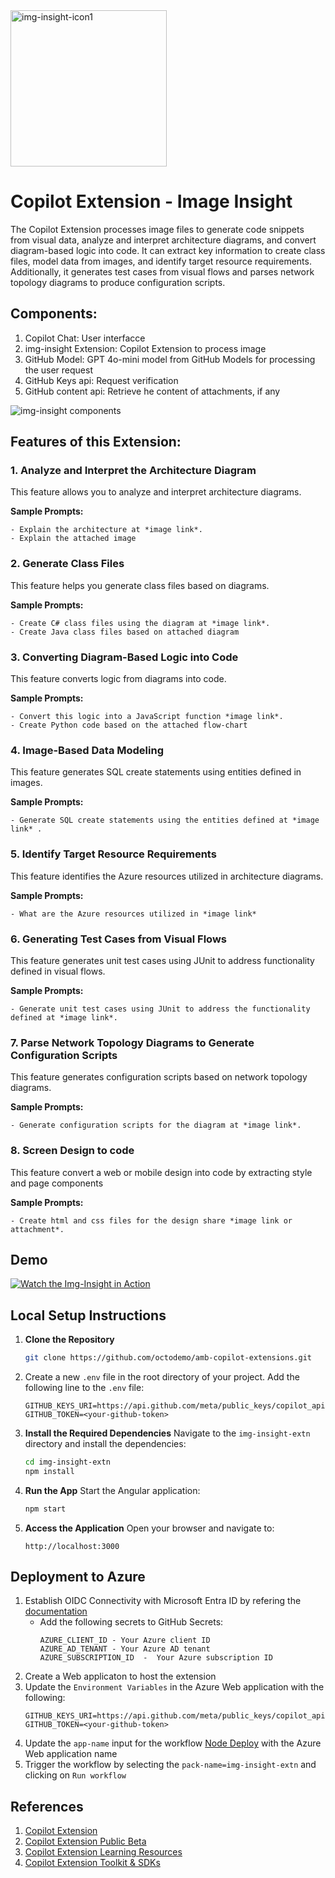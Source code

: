 
<img width="250" alt="img-insight-icon1" src="https://github.com/user-attachments/assets/4b1a1595-6a59-4d49-b363-486d518bace7" />

# Copilot Extension - Image Insight

The Copilot Extension processes image files to generate code snippets from visual data, analyze and interpret architecture diagrams, and convert diagram-based logic into code. It can extract key information to create class files, model data from images, and identify target resource requirements. Additionally, it generates test cases from visual flows and parses network topology diagrams to produce configuration scripts.

## Components:

   1. Copilot Chat: User interfacce
   2. img-insight Extension: Copilot Extension to process image
   3. GitHub Model: GPT 4o-mini model from GitHub Models for processing the user request
   4. GitHub Keys api: Request verification
   5. GitHub content api: Retrieve he content of attachments, if any

![img-insight components](https://github.com/user-attachments/assets/d5a1f857-7a37-4f5f-a70c-6f220730d74d)

## Features of this Extension:

  ### 1. Analyze and Interpret the Architecture Diagram
   This feature allows you to analyze and interpret architecture diagrams.

  **Sample Prompts:**
  ```
  - Explain the architecture at *image link*.
  - Explain the attached image 
  ```
  
  ### 2. Generate Class Files
  This feature helps you generate class files based on diagrams.
  
  **Sample Prompts:**
  ```
  - Create C# class files using the diagram at *image link*.
  - Create Java class files based on attached diagram
  ```
  
  ### 3. Converting Diagram-Based Logic into Code
  This feature converts logic from diagrams into code.
  
  **Sample Prompts:**
  ```
  - Convert this logic into a JavaScript function *image link*.
  - Create Python code based on the attached flow-chart
  ```
  
  ### 4. Image-Based Data Modeling
  This feature generates SQL create statements using entities defined in images.
  
  **Sample Prompts:**
  ```
  - Generate SQL create statements using the entities defined at *image link* .
  ```
  
  ### 5. Identify Target Resource Requirements
  This feature identifies the Azure resources utilized in architecture diagrams.
  
  **Sample Prompts:**
  ```
  - What are the Azure resources utilized in *image link* 
  ```
  
  ### 6. Generating Test Cases from Visual Flows
  This feature generates unit test cases using JUnit to address functionality defined in visual flows.
  
  **Sample Prompts:**
  ```
  - Generate unit test cases using JUnit to address the functionality defined at *image link*.
  ```
  
  ### 7. Parse Network Topology Diagrams to Generate Configuration Scripts
  This feature generates configuration scripts based on network topology diagrams.
  
  **Sample Prompts:**
  ```
  - Generate configuration scripts for the diagram at *image link*.
  ```

 ### 8. Screen Design to code
  This feature convert a web or mobile design into code by extracting style and page components
  
  **Sample Prompts:**
  ```
  - Create html and css files for the design share *image link or attachment*.
  ```

## Demo


[![Watch the Img-Insight in Action](https://img.youtube.com/vi/JEJgF48sYxM/0.jpg)](https://youtu.be/JEJgF48sYxM)

## Local Setup Instructions

1. **Clone the Repository**
   ```bash
   git clone https://github.com/octodemo/amb-copilot-extensions.git
   
   ```
2. Create a new `.env` file in the root directory of your project.
   Add the following line to the `.env` file:

    ```properties
    GITHUB_KEYS_URI=https://api.github.com/meta/public_keys/copilot_api
    GITHUB_TOKEN=<your-github-token>
    ```

3. **Install the Required Dependencies**
   Navigate to the `img-insight-extn` directory and install the dependencies:
   ```bash
   cd img-insight-extn
   npm install
   ```

4. **Run the App**
   Start the Angular application:
   ```bash
   npm start
   ```

5. **Access the Application**
   Open your browser and navigate to:
   ```
   http://localhost:3000
   ```

## Deployment to Azure
1. Establish OIDC Connectivity with Microsoft Entra ID by refering the [documentation](https://docs.github.com/en/actions/security-for-github-actions/security-hardening-your-deployments/about-security-hardening-with-openid-connect#getting-started-with-oidc)
   - Add the following secrets to GitHub Secrets:
     ```properties
     AZURE_CLIENT_ID - Your Azure client ID
     AZURE_AD_TENANT - Your Azure AD tenant
     AZURE_SUBSCRIPTION_ID  -  Your Azure subscription ID
     ```
2. Create a Web applicaton to host the extension
3. Update the `Environment Variables` in the Azure Web application with the following:
   ```properties
   GITHUB_KEYS_URI=https://api.github.com/meta/public_keys/copilot_api
   GITHUB_TOKEN=<your-github-token>
   ``` 
4. Update the `app-name` input for the workflow [Node Deploy](.github/workflows/node-deploy.yml) with the Azure Web application name
5. Trigger the workflow by selecting the `pack-name=img-insight-extn` and clicking on `Run workflow`


## References
1. [Copilot Extension](https://github.com/features/copilot/extensions)
2. [Copilot Extension Public Beta](https://github.blog/news-insights/product-news/enhancing-the-github-copilot-ecosystem-with-copilot-extensions-now-in-public-beta/)
3. [Copilot Extension Learning Resources](https://resources.github.com/learn/pathways/copilot/extensions/essentials-of-github-copilot-extensions/)
4. [Copilot Extension Toolkit & SDKs](https://github.com/copilot-extensions)
